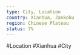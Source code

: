 ```yaml
---
type: City, Location
country: Xianhua, Zankoku
region: Chinese Plateau
status: 7%
---
```


#Location #Xianhua #City

